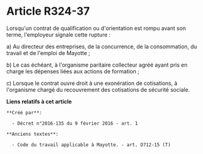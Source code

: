 # Article R324-37

Lorsqu'un contrat de qualification ou d'orientation est rompu avant son terme, l'employeur signale cette rupture :

a) Au directeur des entreprises, de la concurrence, de la consommation, du travail et de l'emploi de Mayotte ;

b) Le cas échéant, à l'organisme paritaire collecteur agréé ayant pris en charge les dépenses liées aux actions de
formation ;

c) Lorsque le contrat ouvre droit à une exonération de cotisations, à l'organisme chargé du recouvrement des cotisations de
sécurité sociale.

**Liens relatifs à cet article**

	**Créé par**:

	  - Décret n°2016-135 du 9 février 2016 - art. 1

	**Anciens textes**:

	  - Code du travail applicable à Mayotte. - art. D712-15 (T)
